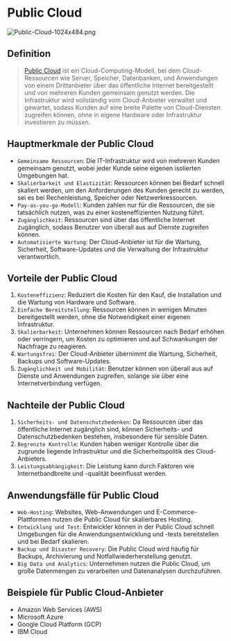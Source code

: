 # Public Cloud
![Public-Cloud-1024x484.png](https://www.occloud9.com/wp-content/uploads/2021/01/Public-Cloud-1024x484.png)

## Definition
> [Public Cloud](https://azure.microsoft.com/de-de/resources/cloud-computing-dictionary/what-is-a-public-cloud) ist ein Cloud-Computing-Modell, bei dem Cloud-Ressourcen wie Server, Speicher, Datenbanken, und Anwendungen von einem Drittanbieter über das öffentliche Internet bereitgestellt und von mehreren Kunden gemeinsam genutzt werden. Die Infrastruktur wird vollständig vom Cloud-Anbieter verwaltet und gewartet, sodass Kunden auf eine breite Palette von Cloud-Diensten zugreifen können, ohne in eigene Hardware oder Infrastruktur investieren zu müssen.

## Hauptmerkmale der Public Cloud
- `Gemeinsame Ressourcen`: Die IT-Infrastruktur wird von mehreren Kunden gemeinsam genutzt, wobei jeder Kunde seine eigenen isolierten Umgebungen hat.
- `Skalierbarkeit und Elastizität`: Ressourcen können bei Bedarf schnell skaliert werden, um den Anforderungen des Kunden gerecht zu werden, sei es bei Rechenleistung, Speicher oder Netzwerkressourcen.
- `Pay-as-you-go-Modell`: Kunden zahlen nur für die Ressourcen, die sie tatsächlich nutzen, was zu einer kosteneffizienten Nutzung führt.
- `Zugänglichkeit`: Ressourcen sind über das öffentliche Internet zugänglich, sodass Benutzer von überall aus auf Dienste zugreifen können.
- `Automatisierte Wartung`: Der Cloud-Anbieter ist für die Wartung, Sicherheit, Software-Updates und die Verwaltung der Infrastruktur verantwortlich.

## Vorteile der Public Cloud
1. `Kosteneffizienz`: Reduziert die Kosten für den Kauf, die Installation und die Wartung von Hardware und Software.
2. `Einfache Bereitstellung`: Ressourcen können in wenigen Minuten bereitgestellt werden, ohne die Notwendigkeit einer eigenen Infrastruktur.
3. `Skalierbarkeit`: Unternehmen können Ressourcen nach Bedarf erhöhen oder verringern, um Kosten zu optimieren und auf Schwankungen der Nachfrage zu reagieren.
4. `Wartungsfrei`: Der Cloud-Anbieter übernimmt die Wartung, Sicherheit, Backups und Software-Updates.
5. `Zugänglichkeit und Mobilität`: Benutzer können von überall aus auf Dienste und Anwendungen zugreifen, solange sie über eine Internetverbindung verfügen.

## Nachteile der Public Cloud
1. `Sicherheits- und Datenschutzbedenken`: Da Ressourcen über das öffentliche Internet zugänglich sind, können Sicherheits- und Datenschutzbedenken bestehen, insbesondere für sensible Daten.
2. `Begrenzte Kontrolle`: Kunden haben weniger Kontrolle über die zugrunde liegende Infrastruktur und die Sicherheitspolitik des Cloud-Anbieters.
3. `Leistungsabhängigkeit`: Die Leistung kann durch Faktoren wie Internetbandbreite und -qualität beeinflusst werden.

## Anwendungsfälle für Public Cloud
- `Web-Hosting`: Websites, Web-Anwendungen und E-Commerce-Plattformen nutzen die Public Cloud für skalierbares Hosting.
- `Entwicklung und Test`: Entwickler können in der Public Cloud schnell Umgebungen für die Anwendungsentwicklung und -tests bereitstellen und bei Bedarf skalieren.
- `Backup und Disaster Recovery`: Die Public Cloud wird häufig für Backups, Archivierung und Notfallwiederherstellung genutzt.
- `Big Data und Analytics`: Unternehmen nutzen die Public Cloud, um große Datenmengen zu verarbeiten und Datenanalysen durchzuführen.

## Beispiele für Public Cloud-Anbieter
- Amazon Web Services (AWS)
- Microsoft Azure
- Google Cloud Platform (GCP)
- IBM Cloud
